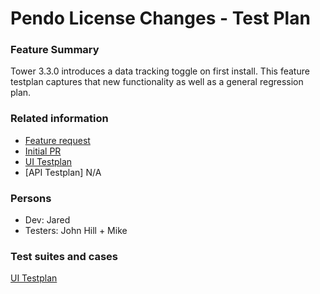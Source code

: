 # Pendo License Changes - Test Plan

### Feature Summary
Tower 3.3.0 introduces a data tracking toggle on first install. This feature testplan captures that new functionality as well as a general regression plan.

### Related information
* [Feature request](https://github.com/ansible/tower/issues/800)
* [Initial PR](https://github.com/ansible/tower/issues/800)
* [UI Testplan](https://docs.google.com/document/d/19haH5aTRhIdAsmpjKx9chOQI1po_gMRaVYoQf681aJQ/)
* [API Testplan] N/A

### Persons
* Dev: Jared
* Testers: John Hill + Mike

### Test suites and cases
[UI Testplan](https://docs.google.com/document/d/19haH5aTRhIdAsmpjKx9chOQI1po_gMRaVYoQf681aJQ/)
